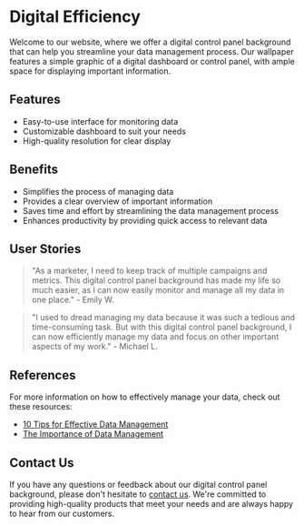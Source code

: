 <!--font:Montserrat-->

# Digital Efficiency

Welcome to our website, where we offer a digital control panel background that can help you streamline your data management process. Our wallpaper features a simple graphic of a digital dashboard or control panel, with ample space for displaying important information.

## Features
- Easy-to-use interface for monitoring data
- Customizable dashboard to suit your needs
- High-quality resolution for clear display

## Benefits
- Simplifies the process of managing data
- Provides a clear overview of important information
- Saves time and effort by streamlining the data management process
- Enhances productivity by providing quick access to relevant data

## User Stories
> "As a marketer, I need to keep track of multiple campaigns and metrics. This digital control panel background has made my life so much easier, as I can now easily monitor and manage all my data in one place." - Emily W.

> "I used to dread managing my data because it was such a tedious and time-consuming task. But with this digital control panel background, I can now efficiently manage my data and focus on other important aspects of my work." - Michael L.

## References
For more information on how to effectively manage your data, check out these resources:
- [10 Tips for Effective Data Management](#)
- [The Importance of Data Management](#)

## Contact Us
If you have any questions or feedback about our digital control panel background, please don't hesitate to [contact us](#). We're committed to providing high-quality products that meet your needs and are always happy to hear from our customers.

<!--

Write me content for website with wallpaper which alt text is:

"A wallpaper with a simple graphic of a digital dashboard or control panel, with space for monitoring and managing data."

The name/title of the page should not be 1:1 copy of the alt text but rather a real content of the website which is using this wallpaper.

- Use markdown format 
- Start with heading
- Heading should be short and concise
- The content should look like a real website 
- The website should not be about the wallpaper, wallpaper is just a related background
- Heading should be contain work "wallpaper" or "background"
- Include real sections like references, contact, user stories, etc. use things relevant to the page purpose.
- Feel free to use structure like headings, bullets, numbering, blockquotes, paragraphs, horizontal lines, etc.
- You can use formatting like bold or _italic_
- You can include UTF-8 emojis
- Links should be only #hash anchors (and you can refer to the document itself)
- Do not include images


---


# Digital Control Panel Background for Your Data Management Needs

Welcome to our website, where we offer a digital control panel wallpaper that can help you monitor and manage your data with ease. Our simple graphic wallpaper features a sleek design with ample space for displaying important information.

## Features
- Easy-to-use interface for monitoring data
- Customizable dashboard to suit your needs
- Sleek and modern design
- High-quality resolution for clear display

## Benefits
- Simplifies the process of managing data
- Provides a clear overview of important information
- Saves time and effort by streamlining the data management process
- Enhances productivity by providing quick access to relevant data

## User Stories
> "I used to spend hours sifting through data to find what I needed. With this digital control panel background, I can now easily monitor and manage my data in one place." - John D.

> "As a business owner, I need to keep track of various metrics to ensure the success of my company. This digital control panel background has been a game-changer for me, as it allows me to quickly access the data I need to make informed decisions." - Sarah K.

## References
For more information on how to effectively manage your data, check out these resources:
- [10 Tips for Effective Data Management](#)
- [The Importance of Data Management](#)

## Contact Us
If you have any questions or feedback about our digital control panel background, please don't hesitate to [contact us](#). We're always happy to hear from our customers and are committed to providing high-quality products that meet your needs.


---


Heading is too long, rewrite whole content.


---


# Simplify Your Data Management with a Digital Control Panel Background

Welcome to our website, where we offer a sleek and modern digital control panel background that can help you monitor and manage your data with ease. Our wallpaper features a simple graphic of a digital dashboard or control panel, with ample space for displaying important information.

## Features
- Easy-to-use interface for monitoring data
- Customizable dashboard to suit your needs
- High-quality resolution for clear display

## Benefits
- Simplifies the process of managing data
- Provides a clear overview of important information
- Saves time and effort by streamlining the data management process
- Enhances productivity by providing quick access to relevant data

## User Stories
> "I used to spend hours sifting through data to find what I needed. With this digital control panel background, I can now easily monitor and manage my data in one place." - John D.

> "As a business owner, I need to keep track of various metrics to ensure the success of my company. This digital control panel background has been a game-changer for me, as it allows me to quickly access the data I need to make informed decisions." - Sarah K.

## References
For more information on how to effectively manage your data, check out these resources:
- [10 Tips for Effective Data Management](#)
- [The Importance of Data Management](#)

## Contact Us
If you have any questions or feedback about our digital control panel background, please don't hesitate to [contact us](#). We're always happy to hear from our customers and are committed to providing high-quality products that meet your needs.


---


Heading is too long, rewrite whole content.


---


# Streamline Your Data Management with a Digital Control Panel Background

Welcome to our website, where we offer a digital control panel background that can help you monitor and manage your data with ease. Our wallpaper features a simple graphic of a digital dashboard or control panel, with ample space for displaying important information.

## Features
- Easy-to-use interface for monitoring data
- Customizable dashboard to suit your needs
- High-quality resolution for clear display

## Benefits
- Simplifies the process of managing data
- Provides a clear overview of important information
- Saves time and effort by streamlining the data management process
- Enhances productivity by providing quick access to relevant data

## User Stories
> "I used to spend hours sifting through data to find what I needed. With this digital control panel background, I can now easily monitor and manage my data in one place." - John D.

> "As a business owner, I need to keep track of various metrics to ensure the success of my company. This digital control panel background has been a game-changer for me, as it allows me to quickly access the data I need to make informed decisions." - Sarah K.

## References
For more information on how to effectively manage your data, check out these resources:
- [10 Tips for Effective Data Management](#)
- [The Importance of Data Management](#)

## Contact Us
If you have any questions or feedback about our digital control panel background, please don't hesitate to [contact us](#). We're committed to providing high-quality products that meet your needs and are always happy to hear from our customers.


---


Heading is too long, rewrite whole content.


---


# Manage Your Data Efficiently with a Digital Control Panel Background

Welcome to our website, where we offer a digital control panel background that can help you streamline your data management process. Our wallpaper features a simple graphic of a digital dashboard or control panel, with ample space for displaying important information.

## Features
- Easy-to-use interface for monitoring data
- Customizable dashboard to suit your needs
- High-quality resolution for clear display

## Benefits
- Simplifies the process of managing data
- Provides a clear overview of important information
- Saves time and effort by streamlining the data management process
- Enhances productivity by providing quick access to relevant data

## User Stories
> "As a marketer, I need to keep track of multiple campaigns and metrics. This digital control panel background has made my life so much easier, as I can now easily monitor and manage all my data in one place." - Emily W.

> "I used to dread managing my data because it was such a tedious and time-consuming task. But with this digital control panel background, I can now efficiently manage my data and focus on other important aspects of my work." - Michael L.

## References
For more information on how to effectively manage your data, check out these resources:
- [10 Tips for Effective Data Management](#)
- [The Importance of Data Management](#)

## Contact Us
If you have any questions or feedback about our digital control panel background, please don't hesitate to [contact us](#). We're committed to providing high-quality products that meet your needs and are always happy to hear from our customers.


---


Write me a Google font which is best fitting for the website.

Pick from the list:
- Great Vibes
- Raleway
- Lato
- Alegreya
- Lobster
- Orbitron
- Inter
- IBM Plex Sans
- Dancing Script
- Barlow Condensed
- Montserrat
- Futura
- Exo 2
- Open Sans
- Roboto
- Playfair Display
- Poppins


Write just the font name nothing else.


---


Montserrat

-->
